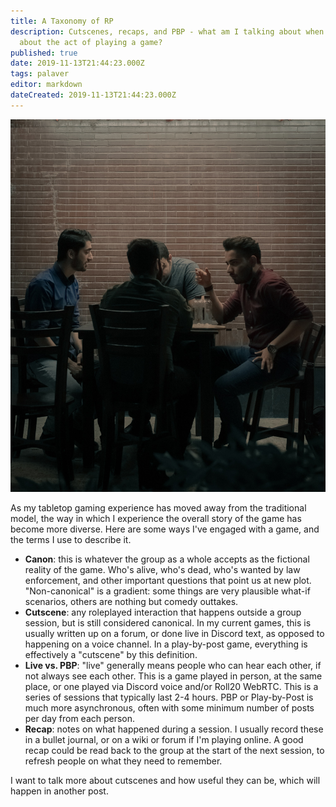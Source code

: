 ```yaml
---
title: A Taxonomy of RP
description: Cutscenes, recaps, and PBP - what am I talking about when I talk
  about the act of playing a game?
published: true
date: 2019-11-13T21:44:23.000Z
tags: palaver
editor: markdown
dateCreated: 2019-11-13T21:44:23.000Z
---
```


![Featured Image](a-taxonomy-of-rp.jpg)

As my tabletop gaming experience has moved away from the traditional model, the way in which I experience the overall story of the game has become more diverse. Here are some ways I've engaged with a game, and the terms I use to describe it.

* **Canon**: this is whatever the group as a whole accepts as the fictional reality of the game. Who's alive, who's dead, who's wanted by law enforcement, and other important questions that point us at new plot. "Non-canonical" is a gradient: some things are very plausible what-if scenarios, others are nothing but comedy outtakes.
* **Cutscene**: any roleplayed interaction that happens outside a group session, but is still considered canonical. In my current games, this is usually written up on a forum, or done live in Discord text, as opposed to happening on a voice channel. In a play-by-post game, everything is effectively a "cutscene" by this definition.
* **Live vs. PBP**: "live" generally means people who can hear each other, if not always see each other. This is a game played in person, at the same place, or one played via Discord voice and/or Roll20 WebRTC. This is a series of sessions that typically last 2-4 hours. PBP or Play-by-Post is much more asynchronous, often with some minimum number of posts per day from each person.
* **Recap**: notes on what happened during a session. I usually record these in a bullet journal, or on a wiki or forum if I'm playing online. A good recap could be read back to the group at the start of the next session, to refresh people on what they need to remember.

I want to talk more about cutscenes and how useful they can be, which will happen in another post.


    